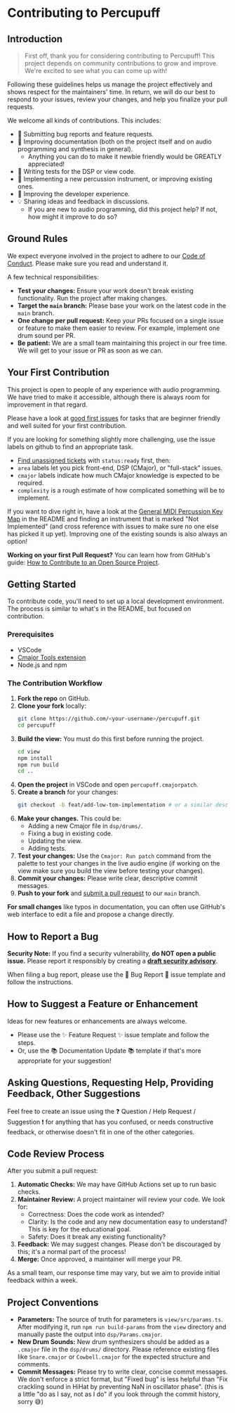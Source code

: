 # Contributing to Percupuff

## Introduction

> First off, thank you for considering contributing to Percupuff! This project depends on community contributions to grow and improve. We're excited to see what you can come up with!

Following these guidelines helps us manage the project effectively and shows respect for the maintainers' time. In return, we will do our best to respond to your issues, review your changes, and help you finalize your pull requests.

We welcome all kinds of contributions. This includes:

- 🐛 Submitting bug reports and feature requests.
- 📖 Improving documentation (both on the project itself and on audio programming and synthesis in general).
  - Anything you can do to make it newbie friendly would be GREATLY appreciated!
- 🧪 Writing tests for the DSP or view code.
- 🎨 Implementing a new percussion instrument, or improving existing ones.
- 🔧 Improving the developer experience.
- 💡 Sharing ideas and feedback in discussions.
  - If you are new to audio programming, did this project help? If not, how might it improve to do so?

## Ground Rules

We expect everyone involved in the project to adhere to our [Code of Conduct](https://github.com/lilyvanoekel/percupuff/blob/main/CODE_OF_CONDUCT.md). Please make sure you read and understand it.

A few technical responsibilities:

- **Test your changes:** Ensure your work doesn't break existing functionality. Run the project after making changes.
- **Target the `main` branch:** Please base your work on the latest code in the `main` branch.
- **One change per pull request:** Keep your PRs focused on a single issue or feature to make them easier to review. For example, implement one drum sound per PR.
- **Be patient:** We are a small team maintaining this project in our free time. We will get to your issue or PR as soon as we can.

## Your First Contribution

This project is open to people of any experience with audio programming. We have tried to make it accessible, although there is always room for improvement in that regard.

Please have a look at [good first issues](https://github.com/lilyvanoekel/percupuff/issues?q=is%3Aissue%20state%3Aopen%20no%3Aassignee%20label%3A%22good%20first%20issue%22%20label%3Astatus%3Aready) for tasks that are beginner friendly and well suited for your first contribution.

If you are looking for something slightly more challenging, use the issue labels on github to find an appropriate task.

- [Find unassigned tickets](https://github.com/lilyvanoekel/percupuff/issues?q=is%3Aissue%20state%3Aopen%20no%3Aassignee%20label%3Astatus%3Aready) with `status:ready` first, then:
- `area` labels let you pick front-end, DSP (CMajor), or "full-stack" issues.
- `cmajor` labels indicate how much CMajor knowledge is expected to be required.
- `complexity` is a rough estimate of how complicated something will be to implement.

If you want to dive right in, have a look at the [General MIDI Percussion Key Map](https://github.com/lilyvanoekel/percupuff#general-midi-percussion-key-map) in the README and finding an instrument that is marked "Not Implemented" (and cross reference with issues to make sure no one else has picked it up yet). Improving one of the existing sounds is also always an option!

**Working on your first Pull Request?** You can learn how from GitHub's guide: [How to Contribute to an Open Source Project](https://opensource.guide/how-to-contribute/).

## Getting Started

To contribute code, you'll need to set up a local development environment. The process is similar to what's in the README, but focused on contribution.

### Prerequisites

- VSCode
- [Cmajor Tools extension](https://marketplace.visualstudio.com/items?itemName=CmajorSoftware.cmajor-tools)
- Node.js and npm

### The Contribution Workflow

1.  **Fork the repo** on GitHub.
2.  **Clone your fork** locally:
    ```bash
    git clone https://github.com/<your-username>/percupuff.git
    cd percupuff
    ```
3.  **Build the view:** You must do this first before running the project.
    ```bash
    cd view
    npm install
    npm run build
    cd ..
    ```
4.  **Open the project** in VSCode and open `percupuff.cmajorpatch`.
5.  **Create a branch** for your changes:
    ```bash
    git checkout -b feat/add-low-tom-implementation # or a similar descriptive name
    ```
6.  **Make your changes.** This could be:
    - Adding a new Cmajor file in `dsp/drums/`.
    - Fixing a bug in existing code.
    - Updating the view.
    - Adding tests.
7.  **Test your changes:** Use the `Cmajor: Run patch` command from the palette to test your changes in the live audio engine (if working on the view make sure you build the view before testing your changes).
8.  **Commit your changes:** Please write clear, descriptive commit messages.
9.  **Push to your fork** and [submit a pull request](https://github.com/lilyvanoekel/percupuff/compare) to our `main` branch.

**For small changes** like typos in documentation, you can often use GitHub's web interface to edit a file and propose a change directly.

## How to Report a Bug

**Security Note:** If you find a security vulnerability, **do NOT open a public issue.** Please report it responsibly by creating a **[draft security advisory](https://github.com/lilyvanoekel/percupuff/security/advisories/new)**.

When filing a bug report, please use the 🐞 Bug Report 🐛 issue template and follow the instructions.

## How to Suggest a Feature or Enhancement

Ideas for new features or enhancements are always welcome.

- Please use the ✨ Feature Request ✨ issue template and follow the steps.
- Or, use the 📚 Documentation Update 📚 template if that's more appropriate for your suggestion!

## Asking Questions, Requesting Help, Providing Feedback, Other Suggestions

Feel free to create an issue using the ❓ Question / Help Request / Suggestion ❗ for anything that has you confused, or needs constructive feedback, or otherwise doesn't fit in one of the other categories.

## Code Review Process

After you submit a pull request:

1.  **Automatic Checks:** We may have GitHub Actions set up to run basic checks.
2.  **Maintainer Review:** A project maintainer will review your code. We look for:
    - Correctness: Does the code work as intended?
    - Clarity: Is the code and any new documentation easy to understand? This is key for the educational goal.
    - Safety: Does it break any existing functionality?
3.  **Feedback:** We may suggest changes. Please don't be discouraged by this; it's a normal part of the process!
4.  **Merge:** Once approved, a maintainer will merge your PR.

As a small team, our response time may vary, but we aim to provide initial feedback within a week.

## Project Conventions

- **Parameters:** The source of truth for parameters is `view/src/params.ts`. After modifying it, run `npm run build-params` from the `view` directory and manually paste the output into `dsp/Params.cmajor`.
- **New Drum Sounds:** New drum synthesizers should be added as a `.cmajor` file in the `dsp/drums/` directory. Please reference existing files like `Snare.cmajor` or `Cowbell.cmajor` for the expected structure and comments.
- **Commit Messages:** Please try to write clear, concise commit messages. We don't enforce a strict format, but "Fixed bug" is less helpful than "Fix crackling sound in HiHat by preventing NaN in oscillator phase". (this is a little "do as I say, not as I do" if you look through the commit history, sorry 😅)
